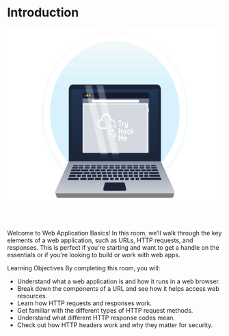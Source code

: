 # Introduction

<div style="text-align: center;">
  <img src="https://raw.githubusercontent.com/h471x/web_application_basics/master/src/assets/01. Intro/intro.png">
</div>

<br><br>

Welcome to Web Application Basics! In this room, we’ll walk through the key elements of a web application, such as URLs, HTTP requests, and responses. This is perfect if you're starting and want to get a handle on the essentials or if you're looking to build or work with web apps.

Learning Objectives
By completing this room, you will:

- Understand what a web application is and how it runs in a web browser.
- Break down the components of a URL and see how it helps access web resources.
- Learn how HTTP requests and responses work.
- Get familiar with the different types of HTTP request methods.
- Understand what different HTTP response codes mean.
- Check out how HTTP headers work and why they matter for security.
